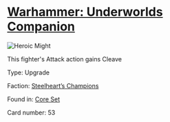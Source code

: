# [Warhammer: Underworlds Companion](https://guidokessels.github.io/wh-underworlds)

  

![Heroic Might](https://warhammerunderworlds.com/wp-content/uploads/sites/6/2017/12/053_ENG-Heroic-Might.png)

This fighter's Attack action gains Cleave

Type: Upgrade

Faction: [Steelheart’s Champions](https://guidokessels.github.io/wh-underworlds/factions/steelhearts-champions.md)

Found in: [Core Set](https://guidokessels.github.io/wh-underworlds/locations/core-set.md)

Card number: 53
